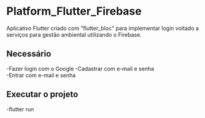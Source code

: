 # Platform_Flutter_Firebase
Aplicativo Flutter criado com "flutter_bloc" para implementar login voltado a serviços para gestão ambiental utilizando o Firebase.

## Necessário

-Fazer login com o Google 
-Cadastrar com e-mail e senha<br />
-Entrar com e-mail e senha<br />

## Executar o projeto
-flutter run

